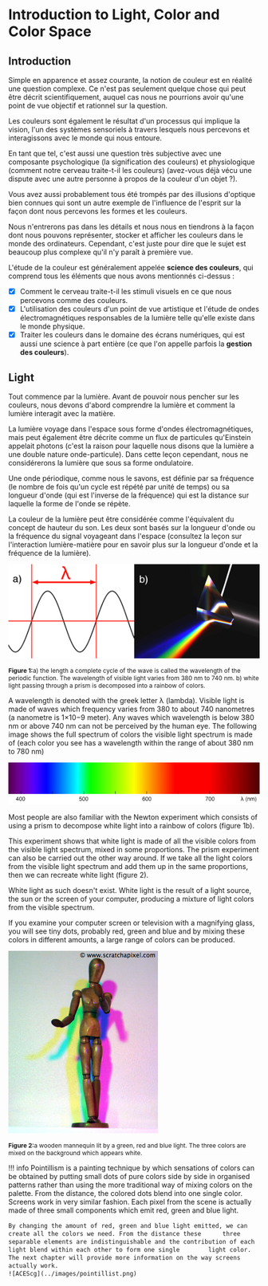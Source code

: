 # Introduction to Light, Color and Color Space


## Introduction

Simple en apparence et assez courante, la notion de couleur est en réalité une question complexe. Ce n'est pas seulement quelque chose qui peut être décrit scientifiquement, auquel cas nous ne pourrions avoir qu'une point de vue objectif et rationnel sur la question.

Les couleurs sont également le résultat d'un processus qui implique la vision, l'un des systèmes sensoriels à travers lesquels nous percevons et interagissons avec le monde qui nous entoure. 

En tant que tel, c'est aussi une question très subjective avec une composante psychologique (la signification des couleurs) et physiologique (comment notre cerveau traite-t-il les couleurs) (avez-vous déjà vécu une dispute avec une autre personne à propos de la couleur d'un objet ?).

Vous avez aussi probablement tous été trompés par des illusions d'optique bien connues qui sont un autre exemple de l'influence de l'esprit sur la façon dont nous percevons les formes et les couleurs.

Nous n'entrerons pas dans les détails et nous nous en tiendrons à la façon dont nous pouvons représenter, stocker et afficher les couleurs dans le monde des ordinateurs. Cependant, c'est juste pour dire que le sujet est beaucoup plus complexe qu'il n'y paraît à première vue.

L'étude de la couleur est généralement appelée **science des couleurs**, qui comprend tous les éléments que nous avons mentionnés ci-dessus : 

- [x] Comment le cerveau traite-t-il les stimuli visuels en ce que nous percevons comme des couleurs.
- [x] L'utilisation des couleurs d'un point de vue artistique et l'étude de ondes électromagnétiques responsables de la lumière telle qu'elle existe dans le monde physique.
- [x] Traiter les couleurs dans le domaine des écrans numériques, qui est aussi une science à part entière (ce que l'on appelle parfois la **gestion des couleurs**).

## Light

Tout commence par la lumière. Avant de pouvoir nous pencher sur les couleurs, nous devons d'abord comprendre la lumière et comment la lumière interagit avec la matière.

La lumière voyage dans l'espace sous forme d'ondes électromagnétiques, mais peut également être décrite comme un flux de particules qu'Einstein appelait photons (c'est la raison pour laquelle nous disons que la lumière a une double nature onde-particule).
Dans cette leçon cependant, nous ne considérerons la lumière que sous sa forme ondulatoire.

Une onde périodique, comme nous le savons, est définie par sa fréquence (le nombre de fois qu'un cycle est répété par unité de temps) ou sa longueur d'onde (qui est l'inverse de la fréquence) qui est la distance sur laquelle la forme de l'onde se répète.

La couleur de la lumière peut être considérée comme l'équivalent du concept de hauteur du son. Les deux sont basés sur la longueur d'onde ou la fréquence du signal voyageant dans l'espace (consultez la leçon sur l'interaction lumière-matière pour en savoir plus sur la longueur d'onde et la fréquence de la lumière).


![ACEScg](../images/light.png)
<figcaption style="font-size:12px">
<b>Figure 1:</b>a) the length a complete cycle of the wave is called the wavelength of the periodic function. 
       The wavelength of visible light varies from 380 nm to 740 nm. 
    b) white light passing through a prism is decomposed into a rainbow of colors.
</figcaption>
   

A wavelength is denoted with the greek letter λ (lambda). Visible light is made of waves which frequency varies from 380 to about 740 nanometres (a nanometre is 1×10−9 meter). Any waves which wavelength is below 380 nm or above 740 nm can not be perceived by the human eye. The following image shows the full spectrum of colors the visible light spectrum is made of (each color you see has a wavelength within the range of about 380 nm to 780 nm)


![ACEScg](../images/spectrum1.png)

Most people are also familiar with the Newton experiment which consists of using a prism to decompose white light into a rainbow of colors (figure 1b).

This experiment shows that white light is made of all the visible colors from the visible light spectrum, mixed in some proportions. 
The prism experiment can also be carried out the other way around. If we take all the light colors from the visible light spectrum and add them up in the same proportions, then we can recreate white light (figure 2). 

White light as such doesn't exist. White light is the result of a light source, the sun or the screen of your computer, producing a mixture of light colors from the visible spectrum. 

If you examine your computer screen or television with a magnifying glass, you will see tiny dots, probably red, green and blue and by mixing these colors in different amounts, a large range of colors can be produced.

![ACEScg](../images/woodman.png)

<figcaption style="font-size:12px">
<b>Figure 2:</b>a wooden mannequin lit by a green, red and blue light. The three colors are mixed on the background which appears     white.
</figcaption>
   
!!! info
	Pointillism is a painting technique by which sensations of colors can be obtained by putting small dots of pure colors side 		by side in organised patterns rather than using the more traditional way of mixing colors on the palette. 
	From the distance, the colored dots blend into one single color. Screens work in very similar fashion. Each pixel from the 		scene is actually made of three small components which emit red, green and blue light. 

	By changing the amount of red, green and blue light emitted, we can create all the colors we need. From the distance these 		three separable elements are indistinguishable and the contribution of each light blend within each other to form one single 		light color.
	The next chapter will provide more information on the way screens actually work.
	![ACEScg](../images/pointillist.png)


